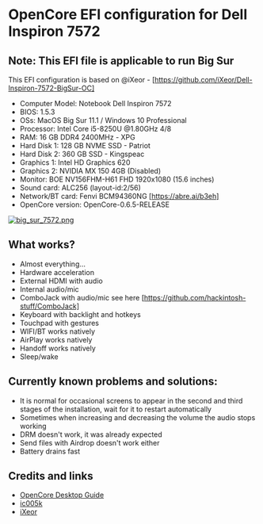 # OpenCore EFI configuration for Dell Inspiron 7572 
## Note: This EFI file is applicable to run Big Sur

This EFI configuration is based on @iXeor - [https://github.com/iXeor/Dell-Inspiron-7572-BigSur-OC]

* Computer Model: Notebook Dell Inspiron 7572
* BIOS: 1.5.3
* OSs: MacOS Big Sur 11.1 / Windows 10 Professional
* Processor: Intel Core i5-8250U @1.80GHz 4/8
* RAM: 16 GB DDR4 2400MHz - XPG
* Hard Disk 1:	128 GB NVME SSD - Patriot
* Hard Disk 2:	360 GB SSD - Kingspeac
* Graphics 1:	Intel HD Graphics 620
* Graphics 2:	NVIDIA MX 150 4GB (Disabled)
* Monitor:	BOE NV156FHM-H61 FHD 1920x1080 (15.6 inches)
* Sound card:	ALC256 (layout-id:2/56)
* Network/BT card:	Fenvi BCM94360NG [https://abre.ai/b3eh]
* OpenCore version:	OpenCore-0.6.5-RELEASE

[![big_sur_7572.png](https://i.postimg.cc/BnzbxXkZ/big-sur-7572.png)](https://postimg.cc/qN8prMpW)

## What works? 
* Almost everything...
* Hardware acceleration
* External HDMI with audio
* Internal audio/mic
* ComboJack with audio/mic see here [https://github.com/hackintosh-stuff/ComboJack]
* Keyboard with backlight and hotkeys
* Touchpad with gestures
* WIFI/BT works natively
* AirPlay works natively
* Handoff works natively
* Sleep/wake

## Currently known problems and solutions:
* It is normal for occasional screens to appear in the second and third stages of the installation, wait for it to restart automatically
* Sometimes when increasing and decreasing the volume the audio stops working
* DRM doesn't work, it was already expected
* Send files with Airdrop doesn't work either
* Battery drains fast

## Credits and links
* [OpenCore Desktop Guide](https://dortania.github.io/OpenCore-Install-Guide/)
* [ic005k](https://github.com/ic005k/DELL7472)
* [iXeor](https://github.com/iXeor/Dell-Inspiron-7572-BigSur-OC)
